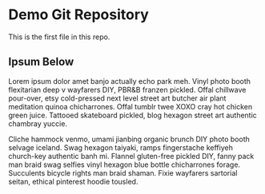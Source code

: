 # Demo Git Repository

This is the first file in this repo.

## Ipsum Below

Lorem ipsum dolor amet banjo actually echo park meh. Vinyl photo booth flexitarian deep v wayfarers DIY, PBR&B franzen pickled. Offal chillwave pour-over, etsy cold-pressed next level street art butcher air plant meditation quinoa chicharrones. Offal tumblr twee XOXO cray hot chicken green juice. Tattooed skateboard pickled, blog hexagon street art authentic chambray yuccie.

Cliche hammock venmo, umami jianbing organic brunch DIY photo booth selvage iceland. Swag hexagon taiyaki, ramps fingerstache keffiyeh church-key authentic banh mi. Flannel gluten-free pickled DIY, fanny pack man braid swag selfies vinyl hexagon blue bottle chicharrones forage. Succulents bicycle rights man braid shaman. Fixie wayfarers sartorial seitan, ethical pinterest hoodie tousled.
